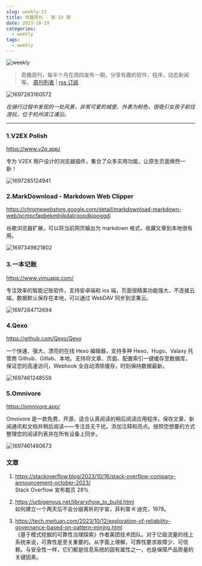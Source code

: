 ```yaml
---
slug: weekly-23 
title: 奇趣周刊 - 第 23 期
date: 2023-10-19
categories:
  - weekly
tags:
  - weekly
---
```


![weekly](https://imgurl.zishu.me/weekly.webp)

> 奇趣周刊，每半个月在周四发布一期，分享有趣的软件，程序，动态新闻等。 [周刊列表](/categories/weekly/) | [rss 订阅](/categories/weekly/index.xml)

![1697283160572](https://imgurl.zishu.me/images/old/1697283160572.jpg)

*在骑行过程中发现的一处风景，非常可爱的城堡，外表为粉色，很吸引女孩子前往游玩，位于杭州滨江浦沿。*

---

### 1.V2EX Polish

https://www.v2p.app/

专为 V2EX 用户设计的浏览器插件，集合了众多实用功能，让原生页面焕然一新！

![1697285124941](https://imgurl.zishu.me/images/old/1697285124941.jpg)

### 2.MarkDownload - Markdown Web Clipper

https://chromewebstore.google.com/detail/markdownload-markdown-web/pcmpcfapbekmbjjkdalcgopdkipoggdi

谷歌浏览器扩展，可以将当前网页输出为 markdown 格式，收藏文章到本地很有用。

![1697349821802](https://imgurl.zishu.me/images/old/1697349821802.jpg)

### 3.一本记账

https://www.yimuapp.com/

专注效率的智能记账软件，支持安卓端和 ios 端，页面很精美功能强大，不连接云端，数据默认保存在本地，可以通过 WebDAV 同步到坚果云。

![1697284712694](https://imgurl.zishu.me/images/old/1697284712694.jpg)

### 4.Qexo

https://github.com/Qexo/Qexo

一个快速、强大、漂亮的在线 Hexo 编辑器，支持多种 Hexo、Hugo、Valaxy 托管商 Github、Gitlab、本地。支持将文章、页面、配置索引一键缓存至数据库，保证您的高速访问，Webhook 全自动清除缓存，时刻保持数据最新。

![1697461248559](https://imgurl.zishu.me/images/old/1697461248559.jpg)

### 5.Omnivore

https://omnivore.app/

Omnivore 是一款免费、开源、适合认真阅读的稍后阅读应用程序。保存文章、新闻通讯和文档并稍后阅读——专注且无干扰。添加注释和亮点。按照您想要的方式整理您的阅读列表并在所有设备上同步。

![1697461480673](https://imgurl.zishu.me/images/old/1697461480673.jpg)

### 文章

1. https://stackoverflow.blog/2023/10/16/stack-overflow-company-announcement-october-2023/  
Stack Overflow 宣布裁员 28%

2. https://urbigenous.net/library/how_to_build.html  
如何建立一个两天后不会分崩离析的宇宙，菲利普·K·迪克，1978。

3. https://tech.meituan.com/2023/10/12/exploration-of-reliability-governance-based-on-pattern-mining.html  
《基于模式挖掘的可靠性治理探索》作者美团技术团队。对于亿级流量的线上系统来说，可靠性是至关重要的。从字面上理解，可靠性要求故障少、可信赖。与安全性一样，它们都是信息系统的固有属性之一，也是保障产品质量的关键因素。

